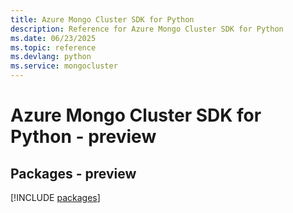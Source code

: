 ```yaml
---
title: Azure Mongo Cluster SDK for Python
description: Reference for Azure Mongo Cluster SDK for Python
ms.date: 06/23/2025
ms.topic: reference
ms.devlang: python
ms.service: mongocluster
---
```

# Azure Mongo Cluster SDK for Python - preview
## Packages - preview
[!INCLUDE [packages](mongo-cluster-index.md)]